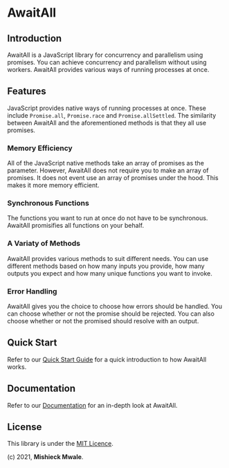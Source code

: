 # AwaitAll

## Introduction

AwaitAll is a JavaScript library for concurrency and parallelism using promises. You can achieve concurrency and parallelism without using workers. AwaitAll provides various ways of running processes at once.

## Features

JavaScript provides native ways of running processes at once. These include `Promise.all`, `Promise.race` and `Promise.allSettled`. The similarity between AwaitAll and the aforementioned methods is that they all use promises.

### Memory Efficiency

All of the JavaScript native methods take an array of promises as the parameter. However, AwaitAll does not require you to make an array of promises. It does not event use an array of promises under the hood. This makes it more memory efficient.

### Synchronous Functions

The functions you want to run at once do not have to be synchronous. AwaitAll promisifies all functions on your behalf.

### A Variaty of Methods

AwaitAll provides various methods to suit different needs. You can use different methods based on how many inputs you provide, how many outputs you expect and how many unique functions you want to invoke.

### Error Handling

AwaitAll gives you the choice to choose how errors should be handled. You can choose whether or not the promise should be rejected. You can also choose whether or not the promised should resolve with an output.

## Quick Start

Refer to our [Quick Start Guide](./docs/quick-start.md) for a quick introduction to how AwaitAll works.

## Documentation

Refer to our [Documentation](./docs/home.md) for an in-depth look at AwaitAll.

## License

This library is under the [MIT Licence](https://).

(c) 2021, __Mishieck Mwale__.
